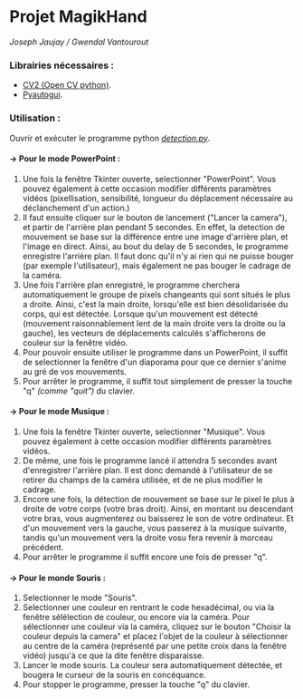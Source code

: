 # Projet MagikHand

_Joseph Jaujay / Gwendal Vantourout_

### Librairies nécessaires :

- [CV2 (Open CV python)](https://pypi.org/project/opencv-python/).
- [Pyautogui](https://github.com/asweigart/pyautogui).

### Utilisation :

Ouvrir et exécuter le programme python [_detection.py_](./detection.py).

#### -> Pour le mode PowerPoint :
1. Une fois la fenêtre Tkinter ouverte, selectionner "PowerPoint". Vous pouvez également à cette occasion modifier différents paramètres vidéos (pixellisation, sensibilité, longueur du déplacement nécessaire au déclanchement d'un action.)
2. Il faut ensuite cliquer sur le bouton de lancement ("Lancer la camera"), et partir de l'arrière plan pendant 5 secondes. En effet, la detection de mouvement se base sur la différence entre une image d'arrière plan, et l'image en direct. Ainsi, au bout du delay de 5 secondes, le programme enregistre l'arrière plan. Il faut donc qu'il n'y ai rien qui ne puisse bouger (par exemple l'utilisateur), mais également ne pas bouger le cadrage de la caméra.
3. Une fois l'arrière plan enregistré, le programme cherchera automatiquement le groupe de pixels changeants qui sont situés le plus a droite. Ainsi, c'est la main droite, lorsqu'elle est bien désolidarisée du corps, qui est détectée. Lorsque qu'un mouvement est détecté (mouvement raisonnablement lent de la main droite vers la droite ou la gauche), les vecteurs de déplacements calculés s'afficherons de couleur sur la fenêtre vidéo.
4. Pour pouvoir ensuite utiliser le programme dans un PowerPoint, il suffit de selectionner la fenêtre d'un diaporama pour que ce dernier s'anime au gré de vos mouvements.
5. Pour arrêter le programme, il suffit tout simplement de presser la touche "q" _(comme "quit")_ du clavier.

#### -> Pour le mode Musique :
1. Une fois la fenêtre Tkinter ouverte, selectionner "Musique". Vous pouvez également à cette occasion modifier différents paramètres vidéos.
2. De même, une fois le programme lancé il attendra 5 secondes avant d'enregistrer l'arrière plan. Il est donc demandé à l'utilisateur de se retirer du champs de la caméra utilisée, et de ne plus modifier le cadrage.
3. Encore une fois, la détection de mouvement se base sur le pixel le plus à droite de votre corps (votre bras droit). Ainsi, en montant ou descendant votre bras, vous augmenterez ou baisserez le son de votre ordinateur. Et d'un mouvement vers la gauche, vous passerez à la musique suivante, tandis qu'un mouvement vers la droite vosu fera revenir à morceau précédent.
4. Pour arrêter le programme il suffit encore une fois de presser "q".

#### -> Pour le monde Souris :
1. Selectionner le mode "Souris".
2. Selectionner une couleur en rentrant le code hexadécimal, ou via la fenêtre sélélection de couleur, ou encore via la caméra. Pour sélectionner une couleur via la caméra, cliquez sur le bouton "Choisir la couleur depuis la camera" et placez l'objet de la couleur à sélectionner au centre de la caméra (représenté par une petite croix dans la fenêtre vidéo) jusqu'à ce que la dite fenêtre disparaisse.
3. Lancer le mode souris. La couleur sera automatiquement détectée, et bougera le curseur de la souris en concéquance.
4. Pour stopper le programme, presser la touche "q" du clavier.
